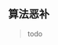 <!--
 * @Description: 恶补算法
 * @Version: Beta1.0
 * @Author: 【B站&公众号】Rong姐姐好可爱
 * @Date: 2022-04-19 08:56:55
 * @LastEditors: 【B站&公众号】Rong姐姐好可爱
 * @LastEditTime: 2022-04-19 08:56:56
-->

## 算法恶补

>todo
